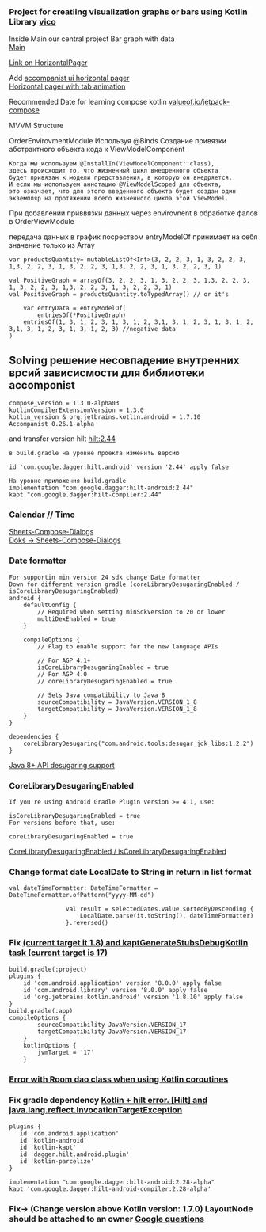 ### Project for creatiing visualization graphs or bars using Kotlin Library [vico](https://github.com/patrykandpatrick/vico)

Inside Main our central project Bar graph with data  
[Main](https://github.com/Freeze35/GraphTestProject/blob/f8beaffcac0d485f3747061dc6052609932af570/app/src/main/java/com/example/graphproject/MainActivity.kt)

[Link on HorizontalPager](https://www.youtube.com/watch?v=ro3a-GmaLqE&ab_channel=PhilippLackner)

Add
[accompanist ui horizontal pager](https://google.github.io/accompanist/pager/#horizontalpager)<br/>
[Horizontal pager with tab animation](https://www.youtube.com/watch?v=ZdADYzYF7O8&ab_channel=MemoryLeak)

Recommended Date for learning compose kotlin [valueof.io/jetpack-compose](https://www.valueof.io/jetpack-compose)

MVVM Structure

OrderEnvirovmentModule
Используя @Binds Создание привязки абстрактного объекта кода  к ViewModelComponent
```
Когда мы используем @InstallIn(ViewModelComponent::class),  
здесь происходит то, что жизненный цикл внедренного объекта  
будет привязан к модели представления, в которую он внедряется.  
И если мы используем аннотацию @ViewModelScoped для объекта,  
это означает, что для этого введенного объекта будет создан один  
экземпляр на протяжении всего жизненного цикла этой ViewModel.  

```

При добавлении приввязки данных через envirovnent в обработке фалов в OrderViewModule

передача данных в график посреством entryModelOf принимает на себя значение только из Array
```
var productsQuantity= mutableListOf<Int>(3, 2, 2, 3, 1, 3, 2, 2, 3, 1,3, 2, 2, 3, 1, 3, 2, 2, 3, 1,3, 2, 2, 3, 1, 3, 2, 2, 3, 1)

val PositiveGraph = arrayOf(3, 2, 2, 3, 1, 3, 2, 2, 3, 1,3, 2, 2, 3, 1, 3, 2, 2, 3, 1,3, 2, 2, 3, 1, 3, 2, 2, 3, 1)
val PositiveGraph = productsQuantity.toTypedArray() // or it's

    var entryData = entryModelOf(
        entriesOf(*PositiveGraph)
    entriesOf(1, 3, 1, 2, 3, 1, 3, 1, 2, 3,1, 3, 1, 2, 3, 1, 3, 1, 2, 3,1, 3, 1, 2, 3, 1, 3, 1, 2, 3) //negative data
)

```

## Solving решение несовпадение внутренних врсий зависисмости для библиотеки accomponist
```
compose_version = 1.3.0-alpha03
kotlinCompilerExtensionVersion = 1.3.0
kotlin_version & org.jetbrains.kotlin.android = 1.7.10
Accompanist 0.26.1-alpha
```

and transfer version hilt [hilt:2.44](https://stackoverflow.com/questions/67744002/hilt-unsupported-metadata-version-in-kotlin)

```
в build.gradle на уровне проекта изменить версию

id 'com.google.dagger.hilt.android' version '2.44' apply false

На уровне приложения build.gradle
implementation "com.google.dagger:hilt-android:2.44"
kapt "com.google.dagger:hilt-compiler:2.44"
```
### Calendar // Time
[Sheets-Compose-Dialogs](https://github.com/maxkeppeler/sheets-compose-dialogs)  
[Doks -> Sheets-Compose-Dialogs](https://maxkeppeler.notion.site/Sheets-Compose-Dialogs-804f0ebcb2c84b98b7afa5f687295aed)

### Date formatter
```
For supportin min version 24 sdk change Date formatter 
Down for different version gradle (coreLibraryDesugaringEnabled / isCoreLibraryDesugaringEnabled)
android {
    defaultConfig {
        // Required when setting minSdkVersion to 20 or lower
        multiDexEnabled = true
    }

    compileOptions {
        // Flag to enable support for the new language APIs

        // For AGP 4.1+
        isCoreLibraryDesugaringEnabled = true
        // For AGP 4.0
        // coreLibraryDesugaringEnabled = true

        // Sets Java compatibility to Java 8
        sourceCompatibility = JavaVersion.VERSION_1_8
        targetCompatibility = JavaVersion.VERSION_1_8
    }
}

dependencies {
    coreLibraryDesugaring("com.android.tools:desugar_jdk_libs:1.2.2")
}

```
[Java 8+ API desugaring support](https://developer.android.com/studio/write/java8-support#kts)

### CoreLibraryDesugaringEnabled
```
If you're using Android Gradle Plugin version >= 4.1, use:

isCoreLibraryDesugaringEnabled = true
For versions before that, use:

coreLibraryDesugaringEnabled = true

```
[CoreLibraryDesugaringEnabled / isCoreLibraryDesugaringEnabled](https://stackoverflow.com/questions/63789699/iscorelibrarydesugaringenabled-not-works-in-gradle-kotlin-dsl-kts)

### Change format date LocalDate to String in return in list format
```
val dateTimeFormatter: DateTimeFormatter = DateTimeFormatter.ofPattern("yyyy-MM-dd")

                val result = selectedDates.value.sortedByDescending {
                    LocalDate.parse(it.toString(), dateTimeFormatter)
                }.reversed()
```

### Fix [(current target it 1.8) and kaptGenerateStubsDebugKotlin task (current target is 17)](https://stackoverflow.com/questions/75480173/android-studio-build-error-compiledebugjavawithjavac-task-current-target-it-1)
```
build.gradle(:project)
plugins {
    id 'com.android.application' version '8.0.0' apply false
    id 'com.android.library' version '8.0.0' apply false
    id 'org.jetbrains.kotlin.android' version '1.8.10' apply false
}
build.gradle(:app)
compileOptions {
        sourceCompatibility JavaVersion.VERSION_17
        targetCompatibility JavaVersion.VERSION_17
    }
    kotlinOptions {
        jvmTarget = '17'
    }
```

### [Error with Room dao class when using Kotlin coroutines](https://stackoverflow.com/questions/48694449/error-with-room-dao-class-when-using-kotlin-coroutines)

### Fix gradle dependency [Kotlin + hilt error. [Hilt] and java.lang.reflect.InvocationTargetException](https://stackoverflow.com/questions/67811890/kotlin-hilt-error-hilt-and-java-lang-reflect-invocationtargetexception-no)
```
plugins {
   id 'com.android.application'
   id 'kotlin-android'
   id 'kotlin-kapt'
   id 'dagger.hilt.android.plugin'
   id 'kotlin-parcelize'
}

implementation "com.google.dagger:hilt-android:2.28-alpha"
kapt 'com.google.dagger:hilt-android-compiler:2.28-alpha'
```

### Fix-> (Change version above Kotlin version: 1.7.0) LayoutNode should be attached to an owner [Google questions](https://issuetracker.google.com/issues/219545359)